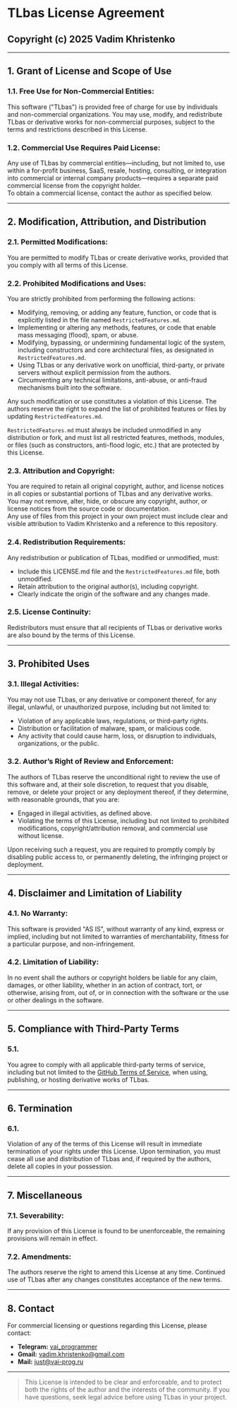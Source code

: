 # TLbas License Agreement

## Copyright (c) 2025 Vadim Khristenko

---

## 1. Grant of License and Scope of Use

### 1.1. **Free Use for Non-Commercial Entities:**  
This software ("TLbas") is provided free of charge for use by individuals and non-commercial organizations. You may use, modify, and redistribute TLbas or derivative works for non-commercial purposes, subject to the terms and restrictions described in this License.

### 1.2. **Commercial Use Requires Paid License:**  
Any use of TLbas by commercial entities—including, but not limited to, use within a for-profit business, SaaS, resale, hosting, consulting, or integration into commercial or internal company products—requires a separate paid commercial license from the copyright holder.  
To obtain a commercial license, contact the author as specified below.

---

## 2. Modification, Attribution, and Distribution

### 2.1. **Permitted Modifications:**  
You are permitted to modify TLbas or create derivative works, provided that you comply with all terms of this License.

### 2.2. **Prohibited Modifications and Uses:**
You are strictly prohibited from performing the following actions:

- Modifying, removing, or adding any feature, function, or code that is explicitly listed in the file named `RestrictedFeatures.md`.  
- Implementing or altering any methods, features, or code that enable mass messaging (flood), spam, or abuse.
- Modifying, bypassing, or undermining fundamental logic of the system, including constructors and core architectural files, as designated in `RestrictedFeatures.md`.
- Using TLbas or any derivative work on unofficial, third-party, or private servers without explicit permission from the authors.
- Circumventing any technical limitations, anti-abuse, or anti-fraud mechanisms built into the software.

Any such modification or use constitutes a violation of this License. The authors reserve the right to expand the list of prohibited features or files by updating `RestrictedFeatures.md`.

`RestrictedFeatures.md` must always be included unmodified in any distribution or fork, and must list all restricted features, methods, modules, or files (such as constructors, anti-flood logic, etc.) that are protected by this License.

### 2.3. **Attribution and Copyright:**  
You are required to retain all original copyright, author, and license notices in all copies or substantial portions of TLbas and any derivative works.  
You may not remove, alter, hide, or obscure any copyright, author, or license notices from the source code or documentation.  
Any use of files from this project in your own project must include clear and visible attribution to Vadim Khristenko and a reference to this repository.

### 2.4. **Redistribution Requirements:**  
Any redistribution or publication of TLbas, modified or unmodified, must:
- Include this LICENSE.md file and the `RestrictedFeatures.md` file, both unmodified.
- Retain attribution to the original author(s), including copyright.
- Clearly indicate the origin of the software and any changes made.

### 2.5. **License Continuity:**  
Redistributors must ensure that all recipients of TLbas or derivative works are also bound by the terms of this License.

---

## 3. Prohibited Uses

### 3.1. **Illegal Activities:**  
You may not use TLbas, or any derivative or component thereof, for any illegal, unlawful, or unauthorized purpose, including but not limited to:
- Violation of any applicable laws, regulations, or third-party rights.
- Distribution or facilitation of malware, spam, or malicious code.
- Any activity that could cause harm, loss, or disruption to individuals, organizations, or the public.

### 3.2. **Author’s Right of Review and Enforcement:**  
The authors of TLbas reserve the unconditional right to review the use of this software and, at their sole discretion, to request that you disable, remove, or delete your project or any deployment thereof, if they determine, with reasonable grounds, that you are:
- Engaged in illegal activities, as defined above.
- Violating the terms of this License, including but not limited to prohibited modifications, copyright/attribution removal, and commercial use without license.

Upon receiving such a request, you are required to promptly comply by disabling public access to, or permanently deleting, the infringing project or deployment.

---

## 4. Disclaimer and Limitation of Liability

### 4.1. **No Warranty:**  
This software is provided "AS IS", without warranty of any kind, express or implied, including but not limited to warranties of merchantability, fitness for a particular purpose, and non-infringement.

### 4.2. **Limitation of Liability:**  
In no event shall the authors or copyright holders be liable for any claim, damages, or other liability, whether in an action of contract, tort, or otherwise, arising from, out of, or in connection with the software or the use or other dealings in the software.

---

## 5. Compliance with Third-Party Terms

### 5.1.  
You agree to comply with all applicable third-party terms of service, including but not limited to the [GitHub Terms of Service](https://docs.github.com/en/site-policy/github-terms/github-terms-of-service), when using, publishing, or hosting derivative works of TLbas.

---

## 6. Termination

### 6.1.  
Violation of any of the terms of this License will result in immediate termination of your rights under this License. Upon termination, you must cease all use and distribution of TLbas and, if required by the authors, delete all copies in your possession.

---

## 7. Miscellaneous

### 7.1. **Severability:**  
If any provision of this License is found to be unenforceable, the remaining provisions will remain in effect.

### 7.2. **Amendments:**  
The authors reserve the right to amend this License at any time. Continued use of TLbas after any changes constitutes acceptance of the new terms.

---

## 8. Contact

For commercial licensing or questions regarding this License, please contact:

- **Telegram:** [vai_programmer](https://t.me/vai_programmer)  
- **Gmail:** vadim.khristenko@gmail.com  
- **Mail:** just@vai-prog.ru

---

> This License is intended to be clear and enforceable, and to protect both the rights of the author and the interests of the community. If you have questions, seek legal advice before using TLbas in your project.